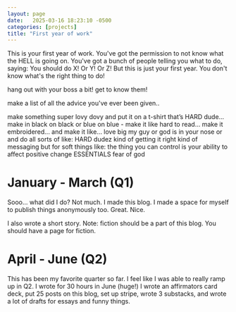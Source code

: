 ```yaml
---
layout: page
date:   2025-03-16 18:23:10 -0500
categories: [projects]
title: "First year of work"
---
```


This is your first year of work. You've got the permission to not know what the HELL is going on. You've got a bunch of people telling you what to do, saying: You should do X! Or Y! Or Z! But this is just your first year. You don't know what's the right thing to do! 

hang out with your boss a bit! get to know them!

make a list of all the advice you've ever been given.. 

make something super lovy dovy and put it on a t-shirt that’s HARD dude... make in black on black or blue on blue - make it like hard to read... make it embroidered... 
and make it like... love big my guy 
or 
god is in your nose
or
and do all sorts of like: HARD dudez kind of getting it right kind of messaging but for soft things like: 
the thing you can control is your ability to affect positive change
ESSENTIALS
fear of god

# January - March (Q1)
Sooo... what did I do? Not much. I made this blog. I made a space for myself to publish things anonymously too. Great. Nice. 

I also wrote a short story. Note: fiction should be a part of this blog. You should have a page for fiction. 

# April - June (Q2)
This has been my favorite quarter so far. I feel like I was able to really ramp up in Q2. I wrote for 30 hours in June (huge!) I wrote an affirmators card deck, put 25 posts on this blog, set up stripe, wrote 3 substacks, and wrote a lot of drafts for essays and funny things. 
